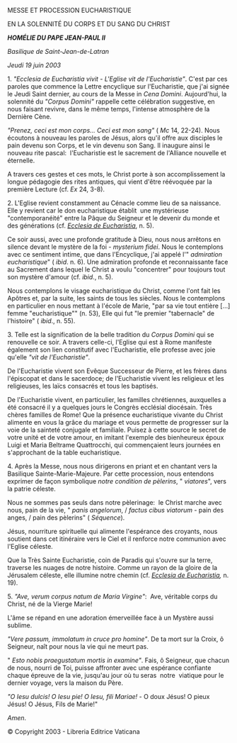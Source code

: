 MESSE ET PROCESSION EUCHARISTIQUE

EN LA SOLENNITÉ DU CORPS ET DU SANG DU CHRIST

***HOMÉLIE DU PAPE JEAN-PAUL II***

*Basilique* *de Saint-Jean-de-Latran*

*Jeudi 19 juin 2003*

1. *"Ecclesia de Eucharistia vivit - L'Eglise vit de l'Eucharistie"*. C'est par ces paroles que commence la Lettre encyclique sur l'Eucharistie, que j'ai signée le Jeudi Saint dernier, au cours de la Messe in *Cena Domini*. Aujourd'hui, la solennité du *"Corpus Domini"* rappelle cette célébration suggestive, en nous faisant revivre, dans le même temps, l'intense atmosphère de la Dernière Cène.

*"Prenez, ceci est mon corps... Ceci est mon sang"* ( *Mc* 14, 22-24). Nous écoutons à nouveau les paroles de Jésus, alors qu'il offre aux disciples le pain devenu son Corps, et le vin devenu son Sang. Il inaugure ainsi le nouveau rite pascal:  l'Eucharistie est le sacrement de l'Alliance nouvelle et éternelle.

A travers ces gestes et ces mots, le Christ porte à son accomplissement la longue pédagogie des rites antiques, qui vient d'être réévoquée par la première Lecture (cf. *Ex* 24, 3-8).

2. L'Eglise revient constamment au Cénacle comme lieu de sa naissance. Elle y revient car le don eucharistique établit  une mystérieuse "contemporanéité" entre la Pâque du Seigneur et le devenir du monde et des générations (cf. *[Ecclesia de Eucharistia](http://www.vatican.va/holy_father/special_features/encyclicals/documents/hf_jp-ii_enc_20030417_ecclesia_eucharistia_fr.html)*, n. 5).

Ce soir aussi, avec une profonde gratitude à Dieu, nous nous arrêtons en silence devant le mystère de la foi - *mysterium fidei*. Nous le contemplons avec ce sentiment intime, que dans l'Encyclique, j'ai appelé l'" *admiration eucharistique*" ( *ibid*. n. 6). Une admiration profonde et reconnaissante face au Sacrement dans lequel le Christ a voulu "concentrer" pour toujours tout son mystère d'amour (cf. *ibid*., n. 5).

Nous contemplons le visage eucharistique du Christ, comme l'ont fait les Apôtres et, par la suite, les saints de tous les siècles. Nous le contemplons en particulier en nous mettant à l'école de Marie, "par sa vie tout entière \[...\] femme "eucharistique"" (n. 53), Elle qui fut "le premier "tabernacle" de l'histoire" ( *ibid*., n. 55).

3. Telle est la signification de la belle tradition du *Corpus Domini* qui se renouvelle ce soir. A travers celle-ci, l'Eglise qui est à Rome manifeste également son lien constitutif avec l'Eucharistie, elle professe avec joie qu'elle *"vit de l'Eucharistie"*.

De l'Eucharistie vivent son Evêque Successeur de Pierre, et les frères dans l'épiscopat et dans le sacerdoce; de l'Eucharistie vivent les religieux et les religieuses, les laïcs consacrés et tous les baptisés.

De l'Eucharistie vivent, en particulier, les familles chrétiennes, auxquelles a été consacré il y a quelques jours le Congrès ecclésial diocésain. Très chères familles de Rome! Que la présence eucharistique vivante du Christ alimente en vous la grâce du mariage et vous permette de progresser sur la voie de la sainteté conjugale et familiale. Puisez à cette source le secret de votre unité et de votre amour, en imitant l'exemple des bienheureux époux Luigi et Maria Beltrame Quattrocchi, qui commençaient leurs journées en s'approchant de la table eucharistique.

4. Après la Messe, nous nous dirigerons en priant et en chantant vers la Basilique Sainte-Marie-Majeure. Par cette procession, nous entendons exprimer de façon symbolique *notre condition de pèlerins*, " *viatores*", vers la patrie céleste.

Nous ne sommes pas seuls dans notre pèlerinage:  le Christ marche avec nous, pain de la vie, " *panis angelorum*, / *factus cibus viatorum* \- pain des anges, / pain des pèlerins" ( *Séquence*).

Jésus, nourriture spirituelle qui alimente l'espérance des croyants, nous soutient dans cet itinéraire vers le Ciel et il renforce notre communion avec l'Eglise céleste.

Que la Très Sainte Eucharistie, coin de Paradis qui s'ouvre sur la terre, traverse les nuages de notre histoire. Comme un rayon de la gloire de la Jérusalem céleste, elle illumine notre chemin (cf. *[Ecclesia de Eucharistia](http://www.vatican.va/holy_father/special_features/encyclicals/documents/hf_jp-ii_enc_20030417_ecclesia_eucharistia_fr.html),* n. 19).

5. *"Ave, verum corpus natum de Maria Virgine"*:  Ave, véritable corps du Christ, né de la Vierge Marie!

L'âme se répand en une adoration émerveillée face à un Mystère aussi sublime.

*"Vere passum, immolatum in cruce pro homine"*. De ta mort sur la Croix, ô Seigneur, naît pour nous la vie qui ne meurt pas.

" *Esto nobis praegustatum mortis in examine"*. Fais, ô Seigneur, que chacun de nous, nourri de Toi, puisse affronter avec une espérance confiante chaque épreuve de la vie, jusqu'au jour où tu seras  notre  viatique pour le dernier voyage, vers la maison du Père.

*"O Iesu dulcis! O Iesu pie! O Iesu, fili Mariae!* \- O doux Jésus! O pieux Jésus! O Jésus, Fils de Marie!"

*Amen*.

© Copyright 2003 - Libreria Editrice Vaticana